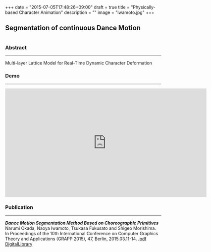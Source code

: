+++
date = "2015-07-05T17:48:26+09:00"
draft = true
title = "Physically-based Character Animation"
description = ""
image = "iwamoto.jpg"
+++

## Segmentation of continuous Dance Motion
<div class="embedded-image-wrapper">
    <div class="embedded-image-container">
        <img src="../../img/projects/iwamoto.jpg" alt="" />
    </div>
</div>

### Abstract
---
Multi-layer Lattice Model for Real-Time Dynamic Character Deformation

### Demo
---
<div class="embedded-image-wrapper">
    <div class="embedded-image-container">
        <iframe width="650" height="350" src="https://www.youtube.com/embed/xzWOBEhk0RA" frameborder="0" allowfullscreen></iframe>
    </div>
</div>


### Publication
---
<div class="publication">
<p>
<b><i>Dance Motion Segmentation Method Based on Choreographic Primitives</i></b><br>
Narumi Okada, Naoya Iwamoto, Tsukasa Fukusato and Shigeo Morishima.<br>
In Proceedings of the 10th International Conference on Computer Graphics Theory and Applications (GRAPP 2015), 47, Berlin, 2015.03.11-14. 
<a href=""><i class="fa fa-file-pdf-o text-primary"></i>.pdf</a><br>
<a href="ttp://www.scitepress.org/DigitalLibrary/Link.aspx?doi=10.5220/0005304303320339">DigitalLibrary</a>
</div>
